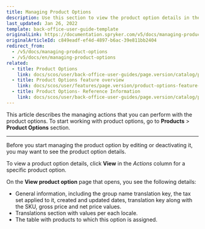 ```yaml
---
title: Managing Product Options
description: Use this section to view the product option details in the Back Office.
last_updated: Jan 26, 2022
template: back-office-user-guide-template
originalLink: https://documentation.spryker.com/v5/docs/managing-product-options
originalArticleId: c849eadf-ef4d-4897-b6ac-39e811bb2404
redirect_from:
  - /v5/docs/managing-product-options
  - /v5/docs/en/managing-product-options
related:
  - title: Product Options
    link: docs/scos/user/back-office-user-guides/page.version/catalog/product-options/product-options.html
  - title: Product Options feature overview
    link: docs/scos/user/features/page.version/product-options-feature-overview.html
  - title: Product Options- Reference Information
    link: docs/scos/user/back-office-user-guides/page.version/catalog/product-options/references/product-options-reference-information.html
---
```


This article describes the managing actions that you can perform with the product options. 
To start working with product options, go to **Products** > **Product Options** section.
***
Before you start managing the product option by editing or deactivating it, you may want to see the product option details. 

To view a product option details, click **View** in the _Actions_ column for a specific product option.

On the **View product option** page that opens, you see the following details:
* General information, including the group name translation key, the tax set applied to it, created and updated dates, translation key along with the SKU, gross price and net price values.
* Translations section with values per each locale.
* The table with products to which this option is assigned.
